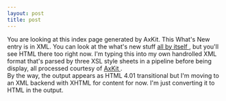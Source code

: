 ```yaml
---
layout: post
title: post 
---
```



You are looking at this index page generated by AxKit. This What's New entry is in XML. You can look at the what's new stuff <a href="/weblog">all by itself </a>, but you'll see HTML there too right now. I'm typing this into my own handrolled XML format that's parsed by three XSL style sheets in a pipeline before being display, all processed courtesy of <a href="http://axkit.org/">AxKit </a>. <br/>By the way, the output appears as HTML 4.01 transitional but I'm moving to an XML backend with XHTML for content for now. I'm just converting it to HTML in the output.
